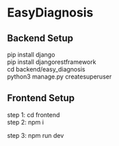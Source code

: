 # EasyDiagnosis

## Backend Setup
pip install django  
pip install djangorestframework  
cd backend/easy_diagnosis  
python3 manage.py createsuperuser    

## Frontend Setup
step 1: cd frontend                                                                                                                                                                                                                               
step 2: npm i

step 3: npm run dev
